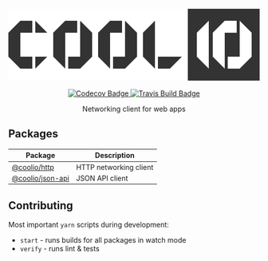 <p align="center">
  <a href="https://github.com/headline-1/coolio">
    <img src="./assets/coolio.svg?sanitize=true" alt="Coolio logo"/>
  </a>
  
  <p align="center">
    <a href="https://codecov.io/gh/headline-1/coolio">
      <img src="https://codecov.io/gh/headline-1/coolio/branch/master/graph/badge.svg" alt="Codecov Badge"/>
    </a>
    <a href="https://travis-ci.com/headline-1/coolio">
      <img src="https://travis-ci.com/headline-1/coolio.svg?branch=master" alt="Travis Build Badge"/>
    </a>
  </p>
  <p align="center">
    Networking client for web apps
  </p>
</p>

## Packages

| Package | Description |
|---|---|
| [@coolio/http](./packages/http) | HTTP networking client |
| [@coolio/json-api](./packages/json-api) | JSON API client |

## Contributing

Most important `yarn` scripts during development:
* `start` - runs builds for all packages in watch mode
* `verify` - runs lint & tests
